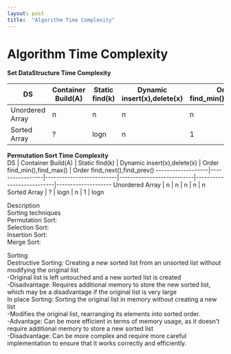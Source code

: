 ```yaml
---
layout: post
title:  "Algorithm Time Complexity"
---
```


# Algorithm Time Complexity 

**Set DataStructure Time Complexity** <br/>

DS            | Container Build(A)  | Static find(k) | Dynamic insert(x),delete(x) | Order find_min(),find_max() | Order find_next(),find_prev() 
-------------------|-----------------|--------------------------|---------------------------|---------------------------|--------------------
Unordered Array |   n    | n  | n  |   n |   n
Sorted Array | ? | logn | n | 1 | logn



**Permutation Sort Time Complexity** <br/>
DS            | Container Build(A)  | Static find(k) | Dynamic insert(x),delete(x) | Order find_min(),find_max() | Order find_next(),find_prev() 
-------------------|-----------------|--------------------------|---------------------------|---------------------------|--------------------
Unordered Array |   n    | n  | n  |   n |   n
Sorted Array | ? | logn | n | 1 | logn


Description <br/>
Sorting techniques <br/>
Permutation Sort: <br/>
Selection Sort: <br/>
Insertion Sort: <br/>
Merge Sort: <br/>

Sorting <br/>
Destructive Sorting: Creating a new sorted list from an unsorted list without modifying the original list<br/> 
-Original list is left untouched and a new sorted list is created <br/>
-Disadvantage: Requires additional memory to store the new sorted list, which may be a disadvantage if the original list is very large <br/>
In place Sorting: Sorting the original list in memory without creating a new list<br/> 
-Modifies the original list, rearranging its elements into sorted order. <br/>
-Advantage: Can be more efficient in terms of memory usage, as it doesn't require additional memory to store a new sorted list <br/>
-Disadvantage: Can be more complex and require more careful implementation to ensure that it works correctly and efficiently. <br/>
